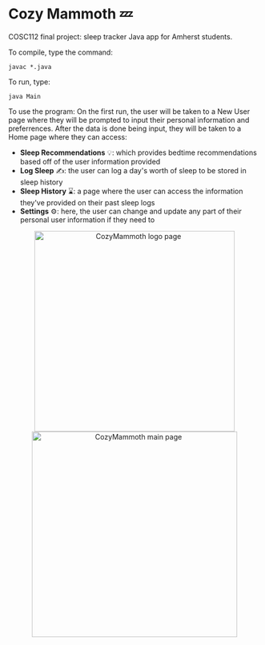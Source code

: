 # Cozy Mammoth 💤

COSC112 final project: sleep tracker Java app for Amherst students.

To compile, type the command:
```
javac *.java
```
To run, type:
```
java Main
```
To use the program:
On the first run, the user will be taken to a New User page where they will be prompted to input their personal information and preferrences.
After the data is done being input, they will be taken to a Home page where they can access:
- **Sleep Recommendations** 💡: which provides bedtime recommendations based off of the user information provided
- **Log Sleep** ✍️: the user can log a day's worth of sleep to be stored in sleep history
- **Sleep History** ⌛️: a page where the user can access the information they've provided on their past sleep logs
- **Settings** ⚙️: here, the user can change and update any part of their personal user information if they need to

<p align="center">
  <img width="400" alt="CozyMammoth logo page" src="https://github.com/user-attachments/assets/502ccaa5-0f9d-49c5-aca6-3b066e6e2ae5" />
  <img width="410" alt="CozyMammoth main page" src="https://github.com/user-attachments/assets/9426446e-4114-4087-97af-9c8b5838172c" />
</p>
